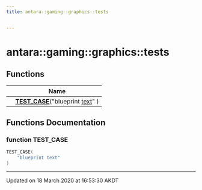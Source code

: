 ```yaml
---
title: antara::gaming::graphics::tests


---
```


# antara::gaming::graphics::tests












## Functions

|                | Name           |
| -------------- | -------------- |
|  | **[TEST_CASE](Namespaces/namespaceantara_1_1gaming_1_1graphics_1_1tests.md#function-test_case)**("blueprint [text](Classes/structantara_1_1gaming_1_1graphics_1_1text.md)" )  |







## Functions Documentation

### function TEST_CASE

```cpp
TEST_CASE(
    "blueprint text" 
)
```
































-------------------------------

Updated on 18 March 2020 at 16:53:30 AKDT


